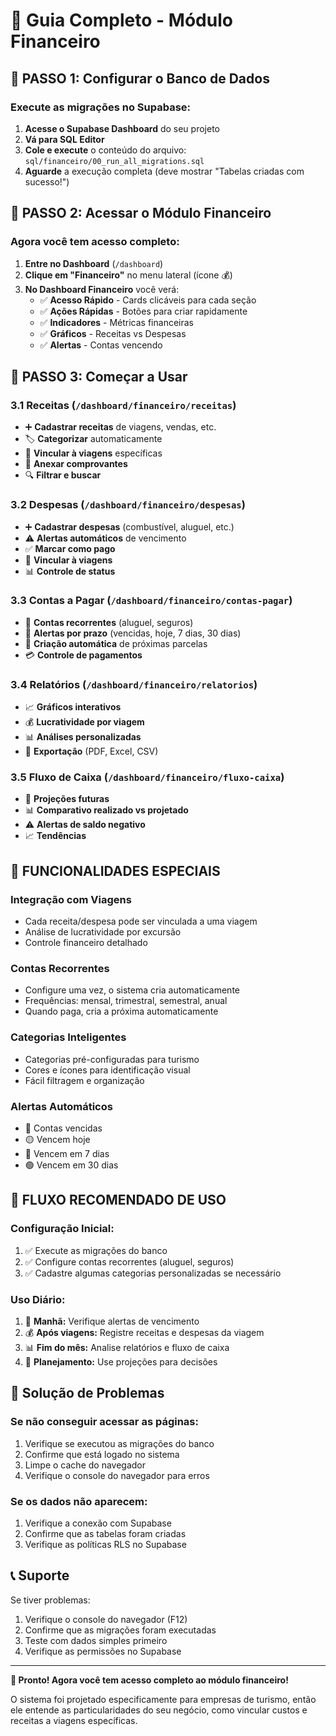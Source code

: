 # 🏦 Guia Completo - Módulo Financeiro

## 🚀 **PASSO 1: Configurar o Banco de Dados**

### Execute as migrações no Supabase:

1. **Acesse o Supabase Dashboard** do seu projeto
2. **Vá para SQL Editor**
3. **Cole e execute** o conteúdo do arquivo: `sql/financeiro/00_run_all_migrations.sql`
4. **Aguarde** a execução completa (deve mostrar "Tabelas criadas com sucesso!")

## 📱 **PASSO 2: Acessar o Módulo Financeiro**

### Agora você tem acesso completo:

1. **Entre no Dashboard** (`/dashboard`)
2. **Clique em "Financeiro"** no menu lateral (ícone 💰)
3. **No Dashboard Financeiro** você verá:
   - ✅ **Acesso Rápido** - Cards clicáveis para cada seção
   - ✅ **Ações Rápidas** - Botões para criar rapidamente
   - ✅ **Indicadores** - Métricas financeiras
   - ✅ **Gráficos** - Receitas vs Despesas
   - ✅ **Alertas** - Contas vencendo

## 🎯 **PASSO 3: Começar a Usar**

### **3.1 Receitas** (`/dashboard/financeiro/receitas`)
- ➕ **Cadastrar receitas** de viagens, vendas, etc.
- 🏷️ **Categorizar** automaticamente
- 🔗 **Vincular à viagens** específicas
- 📎 **Anexar comprovantes**
- 🔍 **Filtrar e buscar**

### **3.2 Despesas** (`/dashboard/financeiro/despesas`)
- ➕ **Cadastrar despesas** (combustível, aluguel, etc.)
- ⚠️ **Alertas automáticos** de vencimento
- ✅ **Marcar como pago**
- 🔗 **Vincular à viagens**
- 📊 **Controle de status**

### **3.3 Contas a Pagar** (`/dashboard/financeiro/contas-pagar`)
- 📅 **Contas recorrentes** (aluguel, seguros)
- 🔔 **Alertas por prazo** (vencidas, hoje, 7 dias, 30 dias)
- 🔄 **Criação automática** de próximas parcelas
- 💳 **Controle de pagamentos**

### **3.4 Relatórios** (`/dashboard/financeiro/relatorios`)
- 📈 **Gráficos interativos**
- 💰 **Lucratividade por viagem**
- 📊 **Análises personalizadas**
- 📄 **Exportação** (PDF, Excel, CSV)

### **3.5 Fluxo de Caixa** (`/dashboard/financeiro/fluxo-caixa`)
- 🔮 **Projeções futuras**
- 📊 **Comparativo realizado vs projetado**
- ⚠️ **Alertas de saldo negativo**
- 📈 **Tendências**

## 🎨 **FUNCIONALIDADES ESPECIAIS**

### **Integração com Viagens**
- Cada receita/despesa pode ser vinculada a uma viagem
- Análise de lucratividade por excursão
- Controle financeiro detalhado

### **Contas Recorrentes**
- Configure uma vez, o sistema cria automaticamente
- Frequências: mensal, trimestral, semestral, anual
- Quando paga, cria a próxima automaticamente

### **Categorias Inteligentes**
- Categorias pré-configuradas para turismo
- Cores e ícones para identificação visual
- Fácil filtragem e organização

### **Alertas Automáticos**
- 🔴 Contas vencidas
- 🟡 Vencem hoje
- 🔵 Vencem em 7 dias
- 🟢 Vencem em 30 dias

## 🚀 **FLUXO RECOMENDADO DE USO**

### **Configuração Inicial:**
1. ✅ Execute as migrações do banco
2. ✅ Configure contas recorrentes (aluguel, seguros)
3. ✅ Cadastre algumas categorias personalizadas se necessário

### **Uso Diário:**
1. 🌅 **Manhã:** Verifique alertas de vencimento
2. 💰 **Após viagens:** Registre receitas e despesas da viagem
3. 📊 **Fim do mês:** Analise relatórios e fluxo de caixa
4. 🎯 **Planejamento:** Use projeções para decisões

## 🔧 **Solução de Problemas**

### **Se não conseguir acessar as páginas:**
1. Verifique se executou as migrações do banco
2. Confirme que está logado no sistema
3. Limpe o cache do navegador
4. Verifique o console do navegador para erros

### **Se os dados não aparecem:**
1. Verifique a conexão com Supabase
2. Confirme que as tabelas foram criadas
3. Verifique as políticas RLS no Supabase

## 📞 **Suporte**

Se tiver problemas:
1. Verifique o console do navegador (F12)
2. Confirme que as migrações foram executadas
3. Teste com dados simples primeiro
4. Verifique as permissões no Supabase

---

**🎉 Pronto! Agora você tem acesso completo ao módulo financeiro!**

O sistema foi projetado especificamente para empresas de turismo, então ele entende as particularidades do seu negócio, como vincular custos e receitas a viagens específicas.